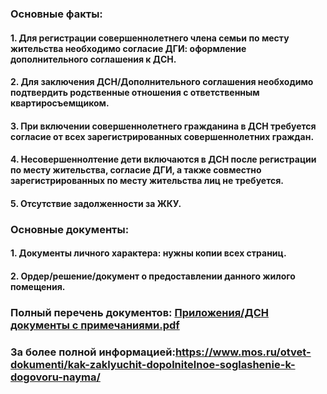 ### Основные факты:
#### 1. Для регистрации совершеннолетнего члена семьи по месту жительства необходимо согласие ДГИ: оформление дополнительного соглашения к ДСН.
#### 2. Для заключения ДСН/Дополнительного соглашения необходимо подтвердить родственные отношения с ответственным квартиросъемщиком.
#### 3. При включении совершеннолетнего гражданина в ДСН требуется согласие от всех зарегистрированных совершеннолетних граждан.
#### 4. Несовершеннолтение дети включаются в ДСН после регистрации по месту жительства, согласие ДГИ, а также совместно зарегистрированных по месту жительства лиц не требуется.
#### 5. Отсутствие задолженности за ЖКУ.
### Основные документы:
#### 1. Документы личного характера: нужны копии всех страниц.
#### 2. Ордер/решение/документ о предоставлении данного жилого помещения.
### Полный перечень документов: [Приложения/ДСН документы с примечаниями.pdf](https://github.com/ElorNorthwind/consultation-scenarios/blob/main/%D0%9F%D1%80%D0%B8%D0%BB%D0%BE%D0%B6%D0%B5%D0%BD%D0%B8%D1%8F/%D0%94%D0%A1%D0%9D%20%D0%B4%D0%BE%D0%BA%D1%83%D0%BC%D0%B5%D0%BD%D1%82%D1%8B%20%D1%81%20%D0%BF%D1%80%D0%B8%D0%BC%D0%B5%D1%87%D0%B0%D0%BD%D0%B8%D1%8F%D0%BC%D0%B8.pdf)
### За более полной информацией:https://www.mos.ru/otvet-dokumenti/kak-zaklyuchit-dopolnitelnoe-soglashenie-k-dogovoru-nayma/
